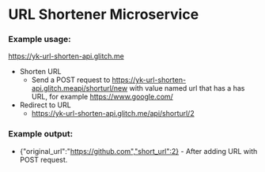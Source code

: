 # URL Shortener Microservice
### Example usage:
https://yk-url-shorten-api.glitch.me
* Shorten URL
  * Send a POST request to https://yk-url-shorten-api.glitch.meapi/shorturl/new with value named url that has a has URL, for example https://www.google.com/
* Redirect to URL
  * https://yk-url-shorten-api.glitch.me/api/shorturl/2
### Example output:
* {"original_url":"https://github.com","short_url":2} - After adding URL with POST request.